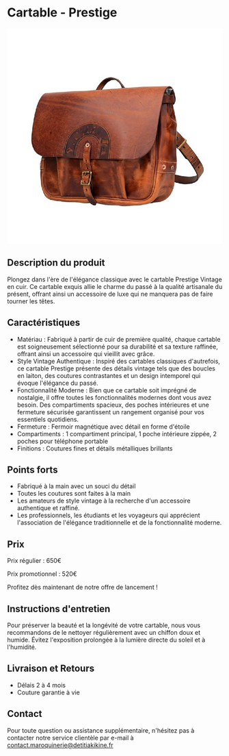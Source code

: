 # Cartable - Prestige

![Image du sac à main](/public/cartable-prestige.jpg)

## Description du produit

Plongez dans l'ère de l'élégance classique avec le cartable Prestige Vintage en cuir. Ce cartable exquis allie le charme du passé à la qualité artisanale du présent, offrant ainsi un accessoire de luxe qui ne manquera pas de faire tourner les têtes.

## Caractéristiques

- Matériau : Fabriqué à partir de cuir de première qualité, chaque cartable est soigneusement sélectionné pour sa durabilité et sa texture raffinée, offrant ainsi un accessoire qui vieillit avec grâce.
- Style Vintage Authentique : Inspiré des cartables classiques d'autrefois, ce cartable Prestige présente des détails vintage tels que des boucles en laiton, des coutures contrastantes et un design intemporel qui évoque l'élégance du passé.
- Fonctionnalité Moderne : Bien que ce cartable soit imprégné de nostalgie, il offre toutes les fonctionnalités modernes dont vous avez besoin. Des compartiments spacieux, des poches intérieures et une fermeture sécurisée garantissent un rangement organisé pour vos essentiels quotidiens.
- Fermeture : Fermoir magnétique avec détail en forme d'étoile
- Compartiments : 1 compartiment principal, 1 poche intérieure zippée, 2 poches pour téléphone portable
- Finitions : Coutures fines et détails métalliques brillants

## Points forts

- Fabriqué à la main avec un souci du détail
- Toutes les coutures sont faites à la main
- Les amateurs de style vintage à la recherche d'un accessoire authentique et raffiné.
- Les professionnels, les étudiants et les voyageurs qui apprécient l'association de l'élégance traditionnelle et de la fonctionnalité moderne.

## Prix

Prix régulier : 650€

Prix promotionnel : 520€


Profitez dès maintenant de notre offre de lancement !

## Instructions d'entretien

Pour préserver la beauté et la longévité de votre cartable, nous vous recommandons de le nettoyer régulièrement avec un chiffon doux et humide. Évitez l'exposition prolongée à la lumière directe du soleil et à l'humidité.

## Livraison et Retours

- Délais 2 à 4 mois
- Couture garantie à vie

## Contact

Pour toute question ou assistance supplémentaire, n'hésitez pas à contacter notre service clientèle par e-mail à contact.maroquinerie@detitiakikine.fr
